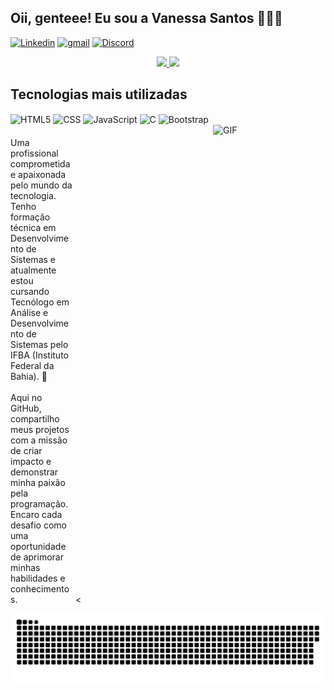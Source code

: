 
## Oii, genteee! Eu sou a Vanessa Santos 🙋🏾‍♀️

[![Linkedin](https://img.shields.io/badge/LinkedIn-0077B5?style=for-the-badge&logo=linkedin&logoColor=white)](https://www.linkedin.com/in/vanessa-santos-22475a302/)
[![gmail](https://img.shields.io/badge/Gmail-D14836?style=for-the-badge&logo=gmail&logoColor=white)](mailto:vanessacsantosdev@gmail.com)
[![Discord](https://img.shields.io/badge/Discord-7289DA?style=for-the-badge&logo=discord&logoColor=white)](https://discord.gg/CqU9433C)


<div align="center">
  <a href="https://github.com/nessa-dev">
    <img height="150em" src="https://github-readme-stats.vercel.app/api?username=nessa-dev&count_private=true&include_all_commits=true&show_icons=true&theme=dracula&hide_border=false&show_owner=true"/>
    <img height="150em" src="https://github-readme-stats.vercel.app/api/top-langs/?username=nessa-dev&theme=dracula&hide_border=false&&layout=compact"/>
  </a>
</div>

## Tecnologias mais utilizadas
<div style="display: inline-block; width: 100%;">
  <img align="center" alt="HTML5" src="https://img.shields.io/badge/HTML5-E34F26?style=for-the-badge&logo=html5&logoColor=white">
  <img align="center" alt="CSS" src="https://img.shields.io/badge/CSS-239120?&style=for-the-badge&logo=css3&logoColor=white">
  <img align="center" alt="JavaScript" src="https://img.shields.io/badge/JavaScript-F7DF1E?style=for-the-badge&logo=javascript&logoColor=black">
  <img align="center" alt="C" src="https://img.shields.io/badge/C-00599C?style=for-the-badge&logo=c&logoColor=white">
  <img align="center" alt="Bootstrap" src="https://img.shields.io/badge/Bootstrap-563D7C?style=for-the-badge&logo=bootstrap&logoColor=white">
</div><br/>

<div style="display: inline-block; width: 100%;">
<img align="right" margin-right: 20px ;height="180" width="180" alt= "GIF" src= "https://i.postimg.cc/52WggwsM/download-1.gif">
</div>
<div style="display: inline-block; width: 100px;"
<p> Uma profissional comprometida e apaixonada pelo mundo da tecnologia. Tenho formação técnica em Desenvolvimento de Sistemas e atualmente estou cursando Tecnólogo em Análise e Desenvolvimento de Sistemas pelo IFBA (Instituto Federal da Bahia). 🧠 <br> 
<br>Aqui no GitHub, compartilho meus projetos com a missão de criar impacto e demonstrar minha paixão<br> pela programação. Encaro cada desafio como uma oportunidade de aprimorar minhas habilidades e conhecimentos.
</p>
</div>
<<br>
<div align="center">
  <picture align="center">
  <source media="(prefers-color-scheme: dark)" srcset="https://raw.githubusercontent.com/nessa-dev/nessa-dev/output/github-contribution-grid-snake-dark.svg">
  <source media="(prefers-color-scheme: light)" srcset="https://raw.githubusercontent.com/nessa-dev/nessa-dev/output/github-contribution-grid-snake-dark.svg">
  <img align="center" alt="github contribution grid snake animation" src="https://raw.githubusercontent.com/nessa-dev/nessa-dev/output/github-contribution-grid-snake.svg">
</picture>
</div>
